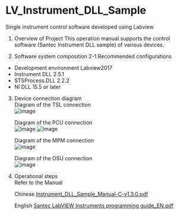 # LV_Instrument_DLL_Sample
 Single instrument control software developed using Labview
1. Overview of Project
   This operation manual supports the control software (Santec Instrument DLL sample) of various devices.

2. Software system composition
   2-1.Recommended configurations  
  + Development environment  Labview2017
  +	Instrument DLL           2.5.1
  +	STSProcess.DLL           2.2.2
  +	NI DLL                   15.5 or later
    
3. Device connection diagram  
   Diagram of the TSL connection  
   ![image](https://github.com/santec-corporation/LV_Instrument_DLL_Sample/assets/135589579/e208b18e-d92c-4b86-b5cf-b39340666f24)

   Diagram of the PCU connection  
   ![image](https://github.com/santec-corporation/LV_Instrument_DLL_Sample/assets/135589579/1dbc8b27-fbb0-4551-be99-76279e52ee94)
   ![image](https://github.com/santec-corporation/LV_Instrument_DLL_Sample/assets/135589579/ee0ebf80-16be-466f-af98-777807610ce1)

   Diagram of the MPM connection  
   ![image](https://github.com/santec-corporation/LV_Instrument_DLL_Sample/assets/135589579/62ac051b-d7ea-4ae1-9fc1-fa72fa5456ca)

   Diagram of the OSU connection  
   ![image](https://github.com/santec-corporation/LV_Instrument_DLL_Sample/assets/135589579/ac9318a1-b632-46a8-a557-be7e13b99446)

5. Operational steps  
    Refer to the Manual

   Chinese [Instrument_DLL_Sample_Manual-C-v1.3.0.pdf](https://github.com/santec-corporation/VS_Instrument_DLL_Sample/files/11933711/Instrument_DLL_Sample_Manual-C-v1.3.0.pdf)

   English [Santec LabVIEW Instruments  programming guide_EN.pdf](https://github.com/santec-corporation/LV_Instrument_DLL_Sample/files/12223811/Santec.LabVIEW.Instruments.programming.guide_EN.pdf)

